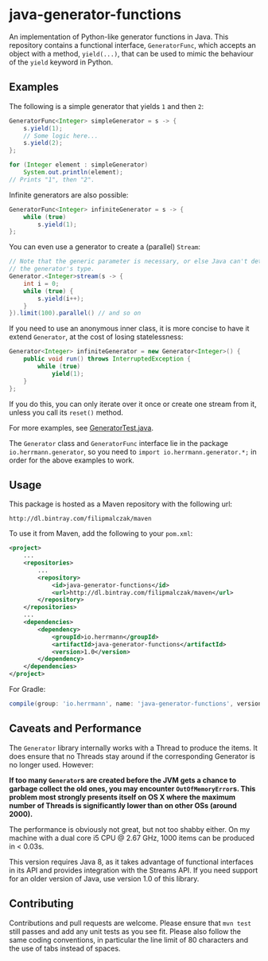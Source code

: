 java-generator-functions
========================

An implementation of Python-like generator functions in Java. This repository contains a functional interface, `GeneratorFunc`, which accepts an object with a method, `yield(...)`, that can be used to mimic the behaviour of the `yield` keyword in Python.

Examples
--------
The following is a simple generator that yields `1` and then `2`:

```java
GeneratorFunc<Integer> simpleGenerator = s -> {
    s.yield(1);
    // Some logic here...
    s.yield(2);
};

for (Integer element : simpleGenerator)
    System.out.println(element);
// Prints "1", then "2".
```

Infinite generators are also possible:

```java
GeneratorFunc<Integer> infiniteGenerator = s -> {
    while (true)
        s.yield(1);
};
```

You can even use a generator to create a (parallel) `Stream`:

```java
// Note that the generic parameter is necessary, or else Java can't determine
// the generator's type.
Generator.<Integer>stream(s -> {
    int i = 0;
    while (true) {
        s.yield(i++);
    }
}).limit(100).parallel() // and so on
```

If you need to use an anonymous inner class, it is more concise to have it extend `Generator`, at the cost of losing statelessness:

```java
Generator<Integer> infiniteGenerator = new Generator<Integer>() {
    public void run() throws InterruptedException {
        while (true)
            yield(1);
    }
};
```

If you do this, you can only iterate over it once or create one stream from it, unless you call its `reset()` method.

For more examples, see [GeneratorTest.java](src/test/java/io/herrmann/generator/GeneratorTest.java).

The `Generator` class and `GeneratorFunc` interface lie in the package `io.herrmann.generator`, so you need to `import io.herrmann.generator.*;` in order for the above examples to work.

Usage
-----

This package is hosted as a Maven repository with the following url:

    http://dl.bintray.com/filipmalczak/maven

To use it from Maven, add the following to your `pom.xml`:

```xml
<project>
    ...
    <repositories>
        ...
        <repository>
            <id>java-generator-functions</id>
            <url>http://dl.bintray.com/filipmalczak/maven</url>
        </repository>
    </repositories>
    ...
    <dependencies>
        <dependency>
            <groupId>io.herrmann</groupId>
            <artifactId>java-generator-functions</artifactId>
            <version>1.0</version>
        </dependency>
    </dependencies>
</project>
```

For Gradle:

```gradle
compile(group: 'io.herrmann', name: 'java-generator-functions', version: '1.0')
```

Caveats and Performance
-----------------------
The `Generator` library internally works with a Thread to produce the items. It does ensure that no Threads stay around if the corresponding Generator is no longer used. However:

**If too many `Generator`s are created before the JVM gets a chance to garbage collect the old ones, you may encounter `OutOfMemoryError`s. This problem most strongly presents itself on OS X where the maximum number of Threads is significantly lower than on other OSs (around 2000).**

The performance is obviously not great, but not too shabby either. On my machine with a dual core i5 CPU @ 2.67 GHz, 1000 items can be produced in < 0.03s.

This version requires Java 8, as it takes advantage of functional interfaces in its API and provides integration with the Streams API. If you need support for an older version of Java, use version 1.0 of this library.

Contributing
------------
Contributions and pull requests are welcome. Please ensure that `mvn test` still passes and add any unit tests as you see fit. Please also follow the same coding conventions, in particular the line limit of 80 characters and the use of tabs instead of spaces.
